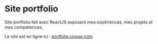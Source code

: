 # Site portfolio

Site portfolio fait avec ReactJS exposant mes expériences, mes projets et mes compétences.

Le site est en ligne ici :
[portfolio.cjosse.com](https://portfolio.cjosse.com/)

